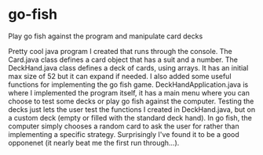 # go-fish
Play go fish against the program and manipulate card decks

Pretty cool java program I created that runs through the console. The Card.java class defines a card object that has a suit and a number. The DeckHand.java class defines a deck of cards, using arrays. It has an initial max size of 52 but it can expand if needed. I also added some useful functions for implementing the go fish game. DeckHandApplication.java is where I implemented the program itself, it has a main menu where you can choose to test some decks or play go fish against the computer. Testing the decks just lets the user test the functions I created in DeckHand.java, but on a custom deck (empty or filled with the standard deck hand). In go fish, the computer simply chooses a random card to ask the user for rather than implementing a specific strategy. Surprisingly I've found it to be a good opponenet (it nearly beat me the first run through...).

